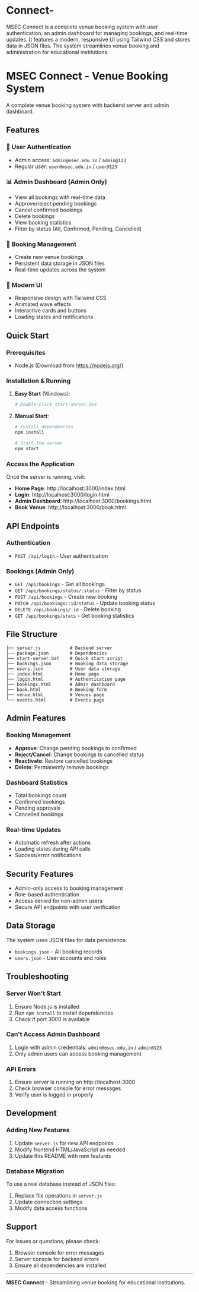 # Connect-
MSEC Connect is a complete venue booking system with user authentication, an admin dashboard for managing bookings, and real-time updates. It features a modern, responsive UI using Tailwind CSS and stores data in JSON files. The system streamlines venue booking and administration for educational institutions.

# MSEC Connect - Venue Booking System

A complete venue booking system with backend server and admin dashboard.

## Features

### 🔐 **User Authentication**
- Admin access: `admin@msec.edu.in` / `admin@123`
- Regular user: `user@msec.edu.in` / `user@123`

### 📊 **Admin Dashboard** (Admin Only)
- View all bookings with real-time data
- Approve/reject pending bookings
- Cancel confirmed bookings
- Delete bookings
- View booking statistics
- Filter by status (All, Confirmed, Pending, Cancelled)

### 📝 **Booking Management**
- Create new venue bookings
- Persistent data storage in JSON files
- Real-time updates across the system

### 🎨 **Modern UI**
- Responsive design with Tailwind CSS
- Animated wave effects
- Interactive cards and buttons
- Loading states and notifications

## Quick Start

### Prerequisites
- Node.js (Download from https://nodejs.org/)

### Installation & Running

1. **Easy Start** (Windows):
   ```bash
   # Double-click start-server.bat
   ```

2. **Manual Start**:
   ```bash
   # Install dependencies
   npm install

   # Start the server
   npm start
   ```

### Access the Application

Once the server is running, visit:
- **Home Page**: http://localhost:3000/index.html
- **Login**: http://localhost:3000/login.html
- **Admin Dashboard**: http://localhost:3000/bookings.html
- **Book Venue**: http://localhost:3000/book.html

## API Endpoints

### Authentication
- `POST /api/login` - User authentication

### Bookings (Admin Only)
- `GET /api/bookings` - Get all bookings
- `GET /api/bookings/status/:status` - Filter by status
- `POST /api/bookings` - Create new booking
- `PATCH /api/bookings/:id/status` - Update booking status
- `DELETE /api/bookings/:id` - Delete booking
- `GET /api/bookings/stats` - Get booking statistics

## File Structure

```
├── server.js           # Backend server
├── package.json        # Dependencies
├── start-server.bat    # Quick start script
├── bookings.json       # Booking data storage
├── users.json          # User data storage
├── index.html          # Home page
├── login.html          # Authentication page
├── bookings.html       # Admin dashboard
├── book.html           # Booking form
├── venue.html          # Venues page
└── events.html         # Events page
```

## Admin Features

### Booking Management
- **Approve**: Change pending bookings to confirmed
- **Reject/Cancel**: Change bookings to cancelled status
- **Reactivate**: Restore cancelled bookings
- **Delete**: Permanently remove bookings

### Dashboard Statistics
- Total bookings count
- Confirmed bookings
- Pending approvals
- Cancelled bookings

### Real-time Updates
- Automatic refresh after actions
- Loading states during API calls
- Success/error notifications

## Security Features

- Admin-only access to booking management
- Role-based authentication
- Access denied for non-admin users
- Secure API endpoints with user verification

## Data Storage

The system uses JSON files for data persistence:
- `bookings.json` - All booking records
- `users.json` - User accounts and roles

## Troubleshooting

### Server Won't Start
1. Ensure Node.js is installed
2. Run `npm install` to install dependencies
3. Check if port 3000 is available

### Can't Access Admin Dashboard
1. Login with admin credentials: `admin@msec.edu.in` / `admin@123`
2. Only admin users can access booking management

### API Errors
1. Ensure server is running on http://localhost:3000
2. Check browser console for error messages
3. Verify user is logged in properly

## Development

### Adding New Features
1. Update `server.js` for new API endpoints
2. Modify frontend HTML/JavaScript as needed
3. Update this README with new features

### Database Migration
To use a real database instead of JSON files:
1. Replace file operations in `server.js`
2. Update connection settings
3. Modify data access functions

## Support

For issues or questions, please check:
1. Browser console for error messages
2. Server console for backend errors
3. Ensure all dependencies are installed

---

**MSEC Connect** - Streamlining venue booking for educational institutions.

